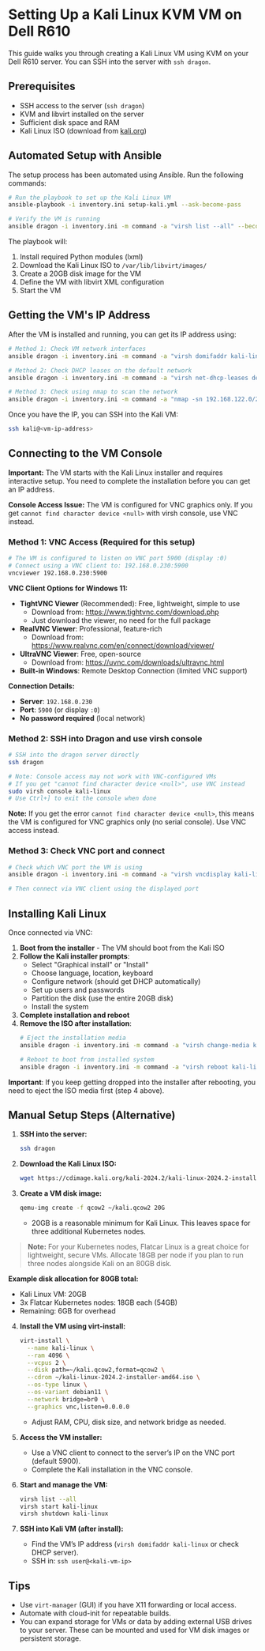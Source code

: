 # Setting Up a Kali Linux KVM VM on Dell R610

This guide walks you through creating a Kali Linux VM using KVM on your Dell R610 server. You can SSH into the server with `ssh dragon`.

## Prerequisites

- SSH access to the server (`ssh dragon`)
- KVM and libvirt installed on the server
- Sufficient disk space and RAM
- Kali Linux ISO (download from [kali.org](https://www.kali.org/get-kali/))

## Automated Setup with Ansible

The setup process has been automated using Ansible. Run the following commands:

```bash
# Run the playbook to set up the Kali Linux VM
ansible-playbook -i inventory.ini setup-kali.yml --ask-become-pass

# Verify the VM is running
ansible dragon -i inventory.ini -m command -a "virsh list --all" --become --ask-become-pass
```

The playbook will:
1. Install required Python modules (lxml)
2. Download the Kali Linux ISO to `/var/lib/libvirt/images/`
3. Create a 20GB disk image for the VM
4. Define the VM with libvirt XML configuration
5. Start the VM

## Getting the VM's IP Address

After the VM is installed and running, you can get its IP address using:

```bash
# Method 1: Check VM network interfaces
ansible dragon -i inventory.ini -m command -a "virsh domifaddr kali-linux" --become --ask-become-pass

# Method 2: Check DHCP leases on the default network
ansible dragon -i inventory.ini -m command -a "virsh net-dhcp-leases default" --become --ask-become-pass

# Method 3: Check using nmap to scan the network
ansible dragon -i inventory.ini -m command -a "nmap -sn 192.168.122.0/24" --become --ask-become-pass
```

Once you have the IP, you can SSH into the Kali VM:
```bash
ssh kali@<vm-ip-address>
```

## Connecting to the VM Console

**Important:** The VM starts with the Kali Linux installer and requires interactive setup. You need to complete the installation before you can get an IP address.

**Console Access Issue:** The VM is configured for VNC graphics only. If you get `cannot find character device <null>` with virsh console, use VNC instead.

### Method 1: VNC Access (Required for this setup)
```bash
# The VM is configured to listen on VNC port 5900 (display :0)
# Connect using a VNC client to: 192.168.0.230:5900
vncviewer 192.168.0.230:5900
```

**VNC Client Options for Windows 11:**
- **TightVNC Viewer** (Recommended): Free, lightweight, simple to use
  - Download from: https://www.tightvnc.com/download.php
  - Just download the viewer, no need for the full package
- **RealVNC Viewer**: Professional, feature-rich
  - Download from: https://www.realvnc.com/en/connect/download/viewer/
- **UltraVNC Viewer**: Free, open-source
  - Download from: https://uvnc.com/downloads/ultravnc.html
- **Built-in Windows**: Remote Desktop Connection (limited VNC support)

**Connection Details:**
- **Server**: `192.168.0.230`
- **Port**: `5900` (or display `:0`)
- **No password required** (local network)

### Method 2: SSH into Dragon and use virsh console
```bash
# SSH into the dragon server directly
ssh dragon

# Note: Console access may not work with VNC-configured VMs
# If you get "cannot find character device <null>", use VNC instead
sudo virsh console kali-linux
# Use Ctrl+] to exit the console when done
```

**Note:** If you get the error `cannot find character device <null>`, this means the VM is configured for VNC graphics only (no serial console). Use VNC access instead.

### Method 3: Check VNC port and connect
```bash
# Check which VNC port the VM is using
ansible dragon -i inventory.ini -m command -a "virsh vncdisplay kali-linux" --become --ask-become-pass

# Then connect via VNC client using the displayed port
```

## Installing Kali Linux

Once connected via VNC:

1. **Boot from the installer** - The VM should boot from the Kali ISO
2. **Follow the Kali installer prompts**:
   - Select "Graphical install" or "Install" 
   - Choose language, location, keyboard
   - Configure network (should get DHCP automatically)
   - Set up users and passwords
   - Partition the disk (use the entire 20GB disk)
   - Install the system
3. **Complete installation and reboot**
4. **Remove the ISO after installation**:
   ```bash
   # Eject the installation media
   ansible dragon -i inventory.ini -m command -a "virsh change-media kali-linux hdc --eject" --become --ask-become-pass
   
   # Reboot to boot from installed system
   ansible dragon -i inventory.ini -m command -a "virsh reboot kali-linux" --become --ask-become-pass
   ```

**Important**: If you keep getting dropped into the installer after rebooting, you need to eject the ISO media first (step 4 above).

## Manual Setup Steps (Alternative)

1. **SSH into the server:**
   ```bash
   ssh dragon
   ```

2. **Download the Kali Linux ISO:**
   ```bash
   wget https://cdimage.kali.org/kali-2024.2/kali-linux-2024.2-installer-amd64.iso
   ```


3. **Create a VM disk image:**
   ```bash
   qemu-img create -f qcow2 ~/kali.qcow2 20G
   ```
   - 20GB is a reasonable minimum for Kali Linux. This leaves space for three additional Kubernetes nodes.

> **Note:** For your Kubernetes nodes, Flatcar Linux is a great choice for lightweight, secure VMs. Allocate 18GB per node if you plan to run three nodes alongside Kali on an 80GB disk.

**Example disk allocation for 80GB total:**
- Kali Linux VM: 20GB
- 3x Flatcar Kubernetes nodes: 18GB each (54GB)
- Remaining: 6GB for overhead

4. **Install the VM using virt-install:**
   ```bash
   virt-install \
     --name kali-linux \
     --ram 4096 \
     --vcpus 2 \
     --disk path=~/kali.qcow2,format=qcow2 \
     --cdrom ~/kali-linux-2024.2-installer-amd64.iso \
     --os-type linux \
     --os-variant debian11 \
     --network bridge=br0 \
     --graphics vnc,listen=0.0.0.0
   ```
   - Adjust RAM, CPU, disk size, and network bridge as needed.

5. **Access the VM installer:**
   - Use a VNC client to connect to the server’s IP on the VNC port (default 5900).
   - Complete the Kali installation in the VNC console.

6. **Start and manage the VM:**
   ```bash
   virsh list --all
   virsh start kali-linux
   virsh shutdown kali-linux
   ```

7. **SSH into Kali VM (after install):**
   - Find the VM’s IP address (`virsh domifaddr kali-linux` or check DHCP server).
   - SSH in: `ssh user@<kali-vm-ip>`


## Tips

- Use `virt-manager` (GUI) if you have X11 forwarding or local access.
- Automate with cloud-init for repeatable builds.
- You can expand storage for VMs or data by adding external USB drives to your server. These can be mounted and used for VM disk images or persistent storage.

